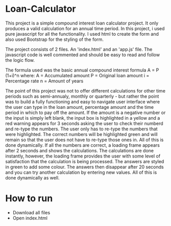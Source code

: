 # Loan-Calculator
 
This project is a simple compound interest loan calculator project. It only produces a valid calculation for an annual time period. 
In this project, i used pure javascript for all the functionality. I used html to create the form and also used Bootstrap for the styling of the form. 

The project consists of 2 files. An 'index.html' and an 'app.js' file. The javascript code is well commented and should be easy to read and follow the logic flow.

The formula used was the basic annual compound interest formula A = P (1+i)^n where:
A = Accumulated amount
P = Original loan amount
i = Percentage rate
n = Amount of years

The point of this project was not to offer different calculations for other time periods such as semi-annualy, monthly or quarterly - but rather the point was to build a fully functioning and easy to navigate user interface where the user can type in the loan amount, percentage amount and the time period in which to pay off the amount. If the amount is a negative number or the input is simply left blank, the input box is highlighted in a yellow and a red warning appears for 3 seconds asking the user to check their numberd and re-type the numbers. The user only has to re-type the numbers that were highlighted. The correct numbers will be highlighted green and will remain so that the user does not have to re-type those ones in.  All of this is done dynamically. If all the numbers are correct, a loading frame appears after 2 seconds and shows the calculations. The calculations are done instantly, however, the loading frame provides the user with some level of satisfaction that the calculation is being processed. The answers are styled in green to add some colour. The answers then disappear after 20 seconds and you can try another calculation by entering new values. All of this is done dynamically as well.

# How to run
- Download all files
- Open index.html
